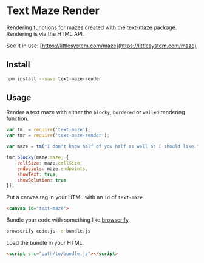 # Text Maze Render

Rendering functions for mazes created with the [text-maze](https://github.com/jesse-blake/text-maze) package. Rendering is via the HTML <canvas> API.

See it in use: [https://littlesystem.com/maze](https://littlesystem.com/maze)

## Install

```sh
npm install --save text-maze-render
```

## Usage

Render a text maze with either the `blocky`, `bordered` or `walled` rendering function.

```js
var tm  = require('text-maze');
var tmr = require('text-maze-render');

var maze = tm("I don't know half of you half as well as I should like.");

tmr.blocky(maze.maze, {
    cellSize: maze.cellSize,
    endpoints: maze.endpoints,
    showText: true,
    showSolution: true
});
```

Put a canvas tag in your HTML with an `id` of `text-maze`.

```html
<canvas id="text-maze">
```

Bundle your code with something like [browserify](https://github.com/browserify/browserify).
```sh
browserify code.js -o bundle.js
```

Load the bundle in your HTML.
```html
<script src="path/to/bundle.js"></script>
```
